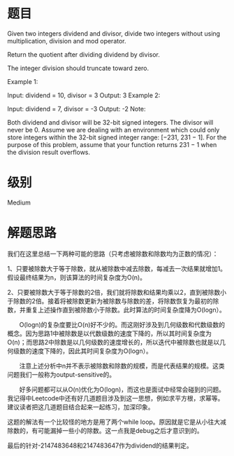 
# 题目
Given two integers dividend and divisor, divide two integers without using multiplication, division and mod operator.

Return the quotient after dividing dividend by divisor.

The integer division should truncate toward zero.

Example 1:

Input: dividend = 10, divisor = 3
Output: 3
Example 2:

Input: dividend = 7, divisor = -3
Output: -2
Note:

Both dividend and divisor will be 32-bit signed integers.
The divisor will never be 0.
Assume we are dealing with an environment which could only store integers within the 32-bit signed integer range: [−231,  231 − 1]. For the purpose of this problem, assume that your function returns 231 − 1 when the division result overflows.

# 级别
Medium

# 解题思路
我们在这里总结一下两种可能的思路（只考虑被除数和除数均为正数的情况）：

1、只要被除数大于等于除数，就从被除数中减去除数，每减去一次结果就增加1。假设最终结果为n，则该算法的时间复杂度为O(n)。

2、只要被除数大于等于除数的2倍，我们就将除数和结果均乘以2，直到被除数小于除数的2倍。接着将被除数更新为被除数与除数的差，将除数恢复为最初的除数，并重复上述操作直到被除数小于除数。此时算法的时间复杂度降为O(logn）。

       O(logn)的复杂度要比O(n)好不少的。而这刚好涉及到几何级数和代数级数的概念。因为思路1中被除数是以代数级数的速度下降的，所以其时间复杂度为O(n)；而思路2中除数是以几何级数的速度增长的，所以迭代中被除数也就是以几何级数的速度下降的，因此其时间复杂度为O(logn）。

       注意上述分析中n并不表示被除数和除数的规模，而是代表结果的规模。这类问题我们一般称为output-sensitive的。

       好多问题都可以从O(n)优化为O(logn)，而这也是面试中经常会碰到的问题。我记得中Leetcode中还有好几道题目涉及到这一思想，例如求平方根，求幂等。建议读者把这几道题目结合起来一起练习，加深印象。

这题的解法有一个比较怪的地方是用了两个while loop。原因就是它是从小往大减除数的，有可能漏掉一些小的除数。这一点我是debug之后才意识到的。

最后的针对-2147483648和2147483647作为dividend的结果判定。

